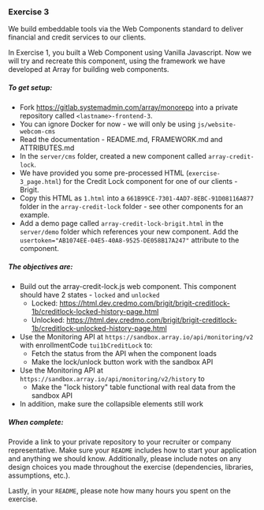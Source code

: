 ### Exercise 3

We build embeddable tools via the Web Components standard to deliver financial and credit services to our clients.

In Exercise 1, you built a Web Component using Vanilla Javascript. Now we will try and recreate this component, using the framework we have developed at Array for building web components.

##### To get setup:

- Fork https://gitlab.systemadmin.com/array/monorepo into a private repository called `<lastname>-frontend-3`.
- You can ignore Docker for now - we will only be using `js/website-webcom-cms`
- Read the documentation - README.md, FRAMEWORK.md and ATTRIBUTES.md
- In the `server/cms` folder, created a new component called `array-credit-lock`. 
- We have provided you some pre-processed HTML (`exercise-3_page.html`) for the Credit Lock component for one of our clients - Brigit. 
- Copy this HTML as `1.html` into a `661B99CE-7301-4AD7-8EBC-91D08116A877` folder in the `array-credit-lock` folder - see other components for an example.
- Add a demo page called `array-credit-lock-brigit.html` in the `server/demo` folder which references your new component. Add the `usertoken="AB1074EE-04E5-40A8-9525-DE058B17A247"` attribute to the component.


##### The objectives are:
- Build out the array-credit-lock.js web component. This component should have 2 states - `locked` and `unlocked`
  - Locked: https://html.dev.credmo.com/brigit/brigit-creditlock-1b/creditlock-locked-history-page.html
  - Unlocked: https://html.dev.credmo.com/brigit/brigit-creditlock-1b/creditlock-unlocked-history-page.html
- Use the Monitoring API at `https://sandbox.array.io/api/monitoring/v2` with enrollmentCode `tui1bCreditLock` to:
  - Fetch the status from the API when the component loads
  - Make the lock/unlock button work with the sandbox API
- Use the Monitoring API at `https://sandbox.array.io/api/monitoring/v2/history` to 
  - Make the "lock history" table functional with real data from the sandbox API
- In addition, make sure the collapsible elements still work

##### When complete:

Provide a link to your private repository to your recruiter or company representative. Make sure your `README` includes how to start your application and anything we should know. Additionally, please include notes on any design choices you made throughout the exercise (dependencies, libraries, assumptions, etc.).

Lastly, in your `README`, please note how many hours you spent on the exercise.